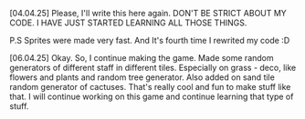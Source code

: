[04.04.25]
Please, I'll write this here again. DON'T BE STRICT ABOUT MY CODE. I HAVE JUST STARTED LEARNING ALL THOSE THINGS.

P.S 
Sprites were made very fast. And It's fourth time I rewrited my code :D

[06.04.25]
Okay. So, I continue making the game. Made some random generators of different staff in different tiles. Especially on grass - deco, like flowers and plants and random tree generator. Also added on sand tile random generator of cactuses. That's really cool and fun to make stuff like that. I will continue working on this game and continue learning that type of stuff. 
